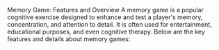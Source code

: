 Memory Game: Features and Overview
A memory game is a popular cognitive exercise designed to enhance and test a player's memory, concentration, and attention to detail. It is often used for entertainment, educational purposes, and even cognitive therapy. Below are the key features and details about memory games:

